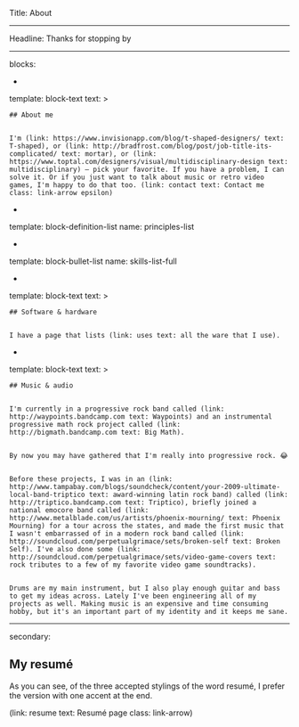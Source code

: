 Title: About

----

Headline: Thanks for stopping by

----

blocks:

-

  template: block-text
  text: >

    ## About me


    I'm (link: https://www.invisionapp.com/blog/t-shaped-designers/ text: T-shaped), or (link: http://bradfrost.com/blog/post/job-title-its-complicated/ text: mortar), or (link: https://www.toptal.com/designers/visual/multidisciplinary-design text: multidisciplinary) — pick your favorite. If you have a problem, I can solve it. Or if you just want to talk about music or retro video games, I'm happy to do that too. (link: contact text: Contact me class: link-arrow epsilon)

-

  template: block-definition-list
  name: principles-list

-

  template: block-bullet-list
  name: skills-list-full

-

  template: block-text
  text: >

    ## Software & hardware


    I have a page that lists (link: uses text: all the ware that I use).

-

  template: block-text
  text: >

    ## Music & audio


    I'm currently in a progressive rock band called (link: http://waypoints.bandcamp.com text: Waypoints) and an instrumental progressive math rock project called (link: http://bigmath.bandcamp.com text: Big Math).


    By now you may have gathered that I'm really into progressive rock. 😂


    Before these projects, I was in an (link: http://www.tampabay.com/blogs/soundcheck/content/your-2009-ultimate-local-band-triptico text: award-winning latin rock band) called (link: http://triptico.bandcamp.com text: Triptico), briefly joined a national emocore band called (link: http://www.metalblade.com/us/artists/phoenix-mourning/ text: Phoenix Mourning) for a tour across the states, and made the first music that I wasn't embarrassed of in a modern rock band called (link: http://soundcloud.com/perpetualgrimace/sets/broken-self text: Broken Self). I've also done some (link: http://soundcloud.com/perpetualgrimace/sets/video-game-covers text: rock tributes to a few of my favorite video game soundtracks).


    Drums are my main instrument, but I also play enough guitar and bass to get my ideas across. Lately I've been engineering all of my projects as well. Making music is an expensive and time consuming hobby, but it's an important part of my identity and it keeps me sane.

----

secondary:

## My resumé

As you can see, of the three accepted stylings of the word resumé, I prefer the version with one accent at the end.

(link: resume text: Resumé page class: link-arrow)
